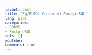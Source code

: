 ```yaml
---
layout: post
title: "Pg/PlSQL Cursor di PostgreSQL"
lang: psql
categories:
- RDBMS
- PostgreSQL
refs: []
youtube: 
comments: true
---
```


